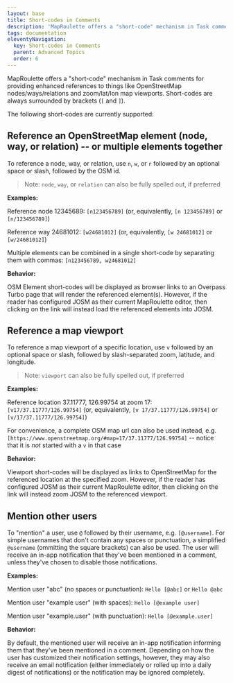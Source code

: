 ```yaml
---
layout: base
title: Short-codes in Comments
description: 'MapRoulette offers a "short-code" mechanism in Task comments for providing enhanced references to things like OpenStreetMap nodes/ways/relations and zoom/lat/lon map viewports'
tags: documentation
eleventyNavigation:
  key: Short-codes in Comments
  parent: Advanced Topics
  order: 6
---
```


MapRoulette offers a "short-code" mechanism in Task comments for providing enhanced references to things like OpenStreetMap nodes/ways/relations and zoom/lat/lon map viewports. Short-codes are always surrounded by brackets (`[` and `]`).

The following short-codes are currently supported:

## Reference an OpenStreetMap element (node, way, or relation) -- or multiple elements together

To reference a node, way, or relation, use `n`, `w`, or `r` followed by an optional space or slash, followed by the OSM id.

> Note: `node`, `way`, or `relation` can also be fully spelled out, if preferred

**Examples:**

Reference node 12345689: `[n123456789]` (or, equivalently, `[n 123456789]` or `[n/123456789]`)

Reference way 24681012: `[w24681012]` (or, equivalently, `[w 24681012]` or `[w/24681012]`)

Multiple elements can be combined in a single short-code by separating them with commas:
`[n123456789, w24681012]`

**Behavior:**

OSM Element short-codes will be displayed as browser links to an Overpass Turbo page that will render the referenced element(s). However, if the reader has configured JOSM as their current MapRoulette editor, then clicking on the link will instead load the referenced elements into JOSM.

## Reference a map viewport

To reference a map viewport of a specific location, use `v` followed by an optional space or slash, followed by slash-separated zoom, latitude, and longitude.

> Note: `viewport` can also be fully spelled out, if preferred

**Examples:**

Reference location 37.11777, 126.99754 at zoom 17: `[v17/37.11777/126.99754]` (or, equivalently, `[v 17/37.11777/126.99754]` or `[v/17/37.11777/126.99754]`)

For convenience, a complete OSM map url can also be used instead, e.g. `[https://www.openstreetmap.org/#map=17/37.11777/126.99754]` -- notice that it is *not* started with a `v` in that case


**Behavior:**


Viewport short-codes will be displayed as links to OpenStreetMap for the referenced location at the specified zoom. However, if the reader has configured JOSM as their current MapRoulette editor, then clicking on the link will instead zoom JOSM to the referenced viewport.


## Mention other users

To "mention" a user, use `@` followed by their username, e.g. `[@username]`. For simple usernames that don't contain any spaces or punctuation, a simplified `@username` (ommitting the square brackets) can also be used. The user will receive an in-app notification that they've been mentioned in a comment, unless they've chosen to disable those notifications.

**Examples:**

Mention user "abc" (no spaces or punctuation): `Hello [@abc]` or `Hello @abc`

Mention user "example user" (with spaces): `Hello [@example user]`

Mention user "example.user" (with punctuation): `Hello [@example.user]`


**Behavior:**

By default, the mentioned user will receive an in-app notification informing them that they've been mentioned in a comment. Depending on how the user has customized their notification settings, however, they may also receive an email notification (either immediately or rolled up into a daily digest of notifications) or the notification may be ignored completely.
